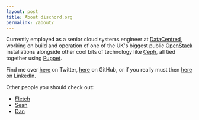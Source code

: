 ```yaml
---
layout: post
title: About dischord.org
permalink: /about/
---
```


Currently employed as a senior cloud systems engineer at [DataCentred](http://www.datacentred.co.uk), working on build and operation of one of the UK's biggest public [OpenStack](http://www.openstack.org) installations alongside other cool bits of technology like [Ceph](http://ceph.com), all tied together using [Puppet](http://puppetlabs.com).

Find me over [here](http://twitter.com/yankcrime) on Twitter, [here](http://github.com/yankcrime) on GitHub, or if you really must then [here](uk.linkedin.com/in/nickj) on LinkedIn.

Other people you should check out:

* [Fletch](http://fletch.cx)
* [Sean](http://rockstarwizard.ninja/)
* [Dan](http://thebsdbox.co.uk)
